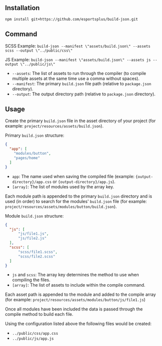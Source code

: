 ## Installation

```
npm install git+https://github.com/esportsplus/build-json.git
```

## Command

SCSS Example: `build-json --manifest \"assets/build.json\" --assets scss --output \"../public/css\"`

JS Example: `build-json --manifest \"assets/build.json\" --assets js --output \"../public/js\"`

* `--assets`: The list of assets to run through the compiler (to compile multiple assets at the same time use a comma without spaces).
* `--manifest`: The primary `build.json` file path (relative to `package.json` directory).
* `--output`: The output directory path (relative to `package.json` directory).

## Usage

Create the primary `build.json` file in the asset directory of your project (for example: `project/resources/assets/build.json`).

Primary `build.json` structure:

```json
{
  "app": [
    "modules/button",
    "pages/home"
  ]
}
```

* `app`: The name used when saving the compiled file (example: `{output-directory}/app.css` or `{output-directory}/app.js`).
* `[array]`: The list of modules used by the array key.

Each module path is appended to the primary `build.json` directory and is used (in order) to search for the modules' `build.json` file (for example: `project/resources/assets/modules/button/build.json`).

Module `build.json` structure:

```json
{
  "js": [
      "js/file1.js",
      "js/file2.js"
  ],
  "scss": [
      "scss/file1.scss",
      "scss/file2.scss"
  ]
}
```

* `js` and `scss`: The array key determines the method to use when compiling the files.
* `[array]`: The list of assets to include within the compile command.

Each asset path is appended to the module and added to the compile array (for example: `project/resources/assets/modules/button/js/file1.js`)

Once all modules have been included the data is passed through the compile method to build each file.

Using the configuration listed above the following files would be created:

* `../public/css/app.css`
* `../public/js/app.js`
